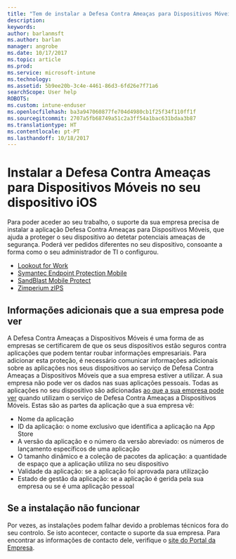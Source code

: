 ```yaml
---
title: "Tem de instalar a Defesa Contra Ameaças para Dispositivos Móveis no seu dispositivo iOS | Documentos da Microsoft"
description: 
keywords: 
author: barlanmsft
ms.author: barlan
manager: angrobe
ms.date: 10/17/2017
ms.topic: article
ms.prod: 
ms.service: microsoft-intune
ms.technology: 
ms.assetid: 5b9ee20b-3c4e-4461-86d3-6fd26e7f71a6
searchScope: User help
ROBOTS: 
ms.custom: intune-enduser
ms.openlocfilehash: ba3a947060877fe704d4980cb1f25f34f110ff1f
ms.sourcegitcommit: 2707a5fb68749a51c2a3ff54a1bac631bdaa3b87
ms.translationtype: HT
ms.contentlocale: pt-PT
ms.lasthandoff: 10/18/2017
---
```

# <a name="install-mobile-threat-defense-on-your-ios-device"></a>Instalar a Defesa Contra Ameaças para Dispositivos Móveis no seu dispositivo iOS


Para poder aceder ao seu trabalho, o suporte da sua empresa precisa de instalar a aplicação Defesa Contra Ameaças para Dispositivos Móveis, que ajuda a proteger o seu dispositivo ao detetar potenciais ameaças de segurança. Poderá ver pedidos diferentes no seu dispositivo, consoante a forma como o seu administrador de TI o configurou.


* [Lookout for Work](you-are-prompted-to-install-lookout-for-work-ios.md)
* [Symantec Endpoint Protection Mobile](you-are-prompted-to-install-skycure-ios.md)
* [SandBlast Mobile Protect](you-are-prompted-to-install-sandblast-ios.md)
* [Zimperium zIPS](you-are-prompted-to-install-zips-ios.md)

## <a name="additional-information-your-company-can-see"></a>Informações adicionais que a sua empresa pode ver

A Defesa Contra Ameaças a Dispositivos Móveis é uma forma de as empresas se certificarem de que os seus dispositivos estão seguros contra aplicações que podem tentar roubar informações empresariais. Para adicionar esta proteção, é necessário comunicar informações adicionais sobre as aplicações nos seus dispositivos ao serviço de Defesa Contra Ameaças a Dispositivos Móveis que a sua empresa estiver a utilizar. A sua empresa não pode ver os dados nas suas aplicações pessoais. Todas as aplicações no seu dispositivo são adicionadas [ao que a sua empresa pode ver](what-info-can-your-company-see-when-you-enroll-your-device-in-intune.md) quando utilizam o serviço de Defesa Contra Ameaças a Dispositivos Móveis. Estas são as partes da aplicação que a sua empresa vê:

*   Nome da aplicação
* ID da aplicação: o nome exclusivo que identifica a aplicação na App Store
*   A versão da aplicação e o número da versão abreviado: os números de lançamento específicos de uma aplicação
* O tamanho dinâmico e a coleção de pacotes da aplicação: a quantidade de espaço que a aplicação utiliza no seu dispositivo
* Validade da aplicação: se a aplicação foi aprovada para utilização
*   Estado de gestão da aplicação: se a aplicação é gerida pela sua empresa ou se é uma aplicação pessoal

## <a name="if-the-installation-doesnt-work"></a>Se a instalação não funcionar

Por vezes, as instalações podem falhar devido a problemas técnicos fora do seu controlo. Se isto acontecer, contacte o suporte da sua empresa. Para encontrar as informações de contacto dele, verifique o [site do Portal da Empresa](https://portal.manage.microsoft.com).
